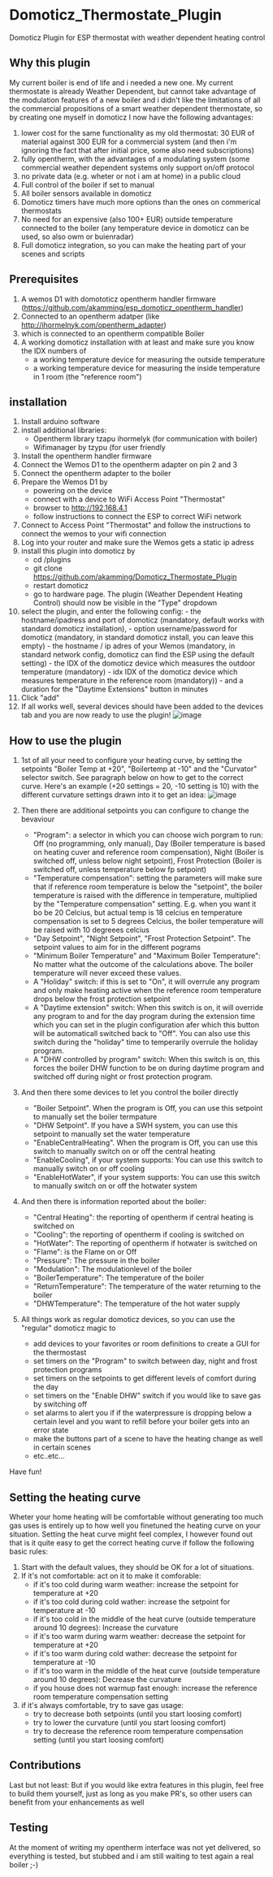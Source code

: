 # Domoticz_Thermostate_Plugin
Domoticz Plugin for ESP thermostat with weather dependent heating control

## Why this plugin
My current boiler is end of life and i needed a new one. My current thermostate is already Weather Dependent, but cannot take advantage of the modulation features of a new boiler and i didn't like the limitations of all the commercial propositions of a smart weather dependent thermostate, so by creating one myself in domoticz I now have the following advantages:
1. lower cost for the same functionality as my old thermostat: 30 EUR of material against 300 EUR for a commercial system (and then i'm ignoring the fact that after initial price, some also need subscriptions)
2. fully opentherm, with the advantages of a modulating system (some commercial weather dependent systems only support on/off protocol
3. no private data (e.g. wheter or not i am at home) in a public cloud
4. Full control of the boiler if set to manual
5. All boiler sensors available in domoticz
6. Domoticz timers have much more options than the ones on commerical thermostats
7. No need for an expensive (also 100+ EUR) outside temperature connected to the boiler (any temperature device in domoticz can be used, so also owm or buienradar)
8. Full domoticz integration, so you can make the heating part of your scenes and scripts

## Prerequisites
1. A wemos D1 with domototicz opentherm handler firmware (https://github.com/akamming/esp_domoticz_opentherm_handler)
2. Connected to an opentherm adatper (like http://ihormelnyk.com/opentherm_adapter)
3. which is connected to an opentherm compatible Boiler
4. A working domoticz installation with at least and make sure you know the IDX numbers of 
    - a working temperature device for measuring the outside temperature
    - a working temperature device for measuring the inside temperature in 1 room (the "reference room")

## installation
1. Install arduino software
2. install additional libraries: 
    - Opentherm library tzapu ihormelyk (for communication with boiler)
    - Wifimanager by tzypu (for user friendly 
3. Install the opentherm handler firmware 
4. Connect the Wemos D1 to the opentherm adapter on pin 2 and 3
5. Connect the opentherm adapter to the boiler 
6. Prepare the Wemos D1 by 
    - powering on the device
    - connect with a device to WiFi Access Point "Thermostat"
    - browser to http://192.168.4.1 
    - follow instructions to connect the ESP to correct WiFi network
7. Connect to Access Point "Thermostat" and follow the instructions to connect the wemos to your wifi connection
8. Log into your router and make sure the Wemos gets a static ip adress
9. install this plugin into domoticz by     
   - cd <your domoticzdir>/plugins
   - git clone https://github.com/akamming/Domoticz_Thermostate_Plugin
   - restart domoticz
   - go to hardware page. The plugin (Weather Dependent Heating Control) should now be visible in the "Type" dropdown
 10. select the plugin, and enter the following config:
    - the hostname/ipadress and port of domoticz (mandatory, default works with standard domoticz installation), 
    - option username/password for domoticz (mandatory, in standard domoticz install, you can leave this empty) 
    - the  hostname / ip adres of your Wemos  (mandatory, in standard network config, domoticz can find the ESP using the default setting)
    - the IDX of the domoticz device which measures the outdoor temperature (mandatory)
    - idx IDX of the domoticz device which measures temperature in the reference room (mandatory)) 
    - and a duration for the "Daytime Extensions" button in minutes 
 11. Click "add"
 12. If all works well, several devices should have been added to the devices tab and you are now ready to use the plugin!
![image](https://user-images.githubusercontent.com/30364409/118498856-b8ae4100-b726-11eb-8a57-1d12cbe4ae94.png)

## How to use the plugin
1. 1st of all your need to configure your heating curve, by setting the setpoints "Boiler Temp at +20", "Boilertemp at -10" and the "Curvator" selector switch. See paragraph below on how to get to the correct curve. Here's an example (+20 settings = 20, -10 setting is 10) with the different curvature settings drawn into it to get an idea:
![image](https://user-images.githubusercontent.com/30364409/118477419-f010f380-b70e-11eb-9796-9752f7067d76.png)
    
2. Then there are additional setpoints you can configure to change the bevaviour
    - "Program": a selector in which you can choose wich porgram to run: Off (no programming, only manual), Day (Boiler temperature is based on heating cuver and reference room compensation), Night (Boiler is switched off, unless below night setpoint), Frost Protection (Boiler is switched off, unless temperature below fp setpoint)
    - "Temperature compensation": setting the parameters will make sure that if reference room temperature is below the "setpoint", the boiler temperature is raised with the difference in temperature, multiplied by the "Temperature compensation" setting. E.g. when you want it bo be 20 Celcius, but actual temp is 18 celcius en temperature compensation is set to 5 degrees Celcius, the boiler temperature will be raised with 10 degreees celcius
    - "Day Setpoint", "Night Setpoint", "Frost Protection Setpoint". The setpoint values to aim for in the different pograms
    - "Minimum Boiler Temperature" and "Maximum Boiler Temperature": No matter what the outcome of the calculations above. The boiler temperature will never exceed these values.
    - A "Holiday" switch: if this is set to "On", it will overrule any program and only make heating active when the reference room temperature drops below the frost protection setpoint
    - A "Daytime extension" switch: When this switch is on, it will override any program to and for the day program during the extension time which you can set in the plugin configuration afer which this button will be automaticall switched back to "Off". You can also use this switch during the "holiday" time to temperarily overrule the holiday program. 
    - A "DHW controlled by program" switch: When this switch is on, this forces the boiler DHW function to be on during daytime program and switched off during night or frost protection program.

3. And then there some devices to let you control the boiler directly
    - "Boiler Setpoint". When the program is Off, you can use this setpoint to manually set the boiler termpature
    - "DHW Setpoint". If you have a SWH system, you can use this setpoint to manually set the water temperature
    - "EnableCentralHeating". When the program is Off, you can use this switch to manually switch on or off the central heating
    - "EnableCooling", if your system supports: You can use this switch to manually switch on or off cooling
    - "EnableHotWater", if your system supports: You can use this switch to manually switch on or off the hotwater system

4. And then there is information reported about the boiler: 
    - "Central Heating": the reporting of opentherm if central heating is switched on
    - "Cooling": the reporting of opentherm if cooling is switched on
    - "HotWater": The reporting of opentherm if hotwater is switched on
    - "Flame": is the Flame on or Off
    - "Pressure": The pressure in the boiler
    - "Modulation": The modulationlevel of the boiler
    - "BoilerTemperature": The temperature of the boiler
    - "ReturnTemperature": The temperature of the water returning to the boiler
    - "DHWTemperature": The temperature of the hot water supply

5. All things work as regular domoticz devices, so you can use the "regular" domoticz magic to
    - add devices to your favorites or room definitions to create a GUI for the thermostast  
    - set timers on the "Program" to switch between day, night and frost protection programs  
    - set timers on the setpoints to get different levels of comfort during the day
    - set timers on the "Enable DHW" switch if you would like to save gas by switching off  
    - set alarms to alert you if if the waterpressure is dropping below a certain level and you want to refill before your boiler gets into an error state
    - make the buttons part of a scene to have the heating change as well in certain scenes
    - etc..etc... 

Have fun!

## Setting the  heating curve
Wheter your home heating will be comfortable without generating too much gas uses is entirely up to how well you finetuned the heating curve on your situation. Setting the heat curve might feel complex, I however found out that is it quite easy to get the correct heating curve if follow the following basic rules:
1. Start with the default values, they should be OK for a lot of situations. 
2. If it's not comfortable: act on it to make it comforable:
    - if it's too cold during warm weather: increase the setpoint for temperature at +20
    - if it's too cold during cold wather: increase the setpoint for temperature at -10 
    - if it's too cold in the middle of the heat curve (outside temperature around 10 degrees): Increase the curvature
    - if it's too warm during warm weather: decrease the setpoint for temperature at +20
    - if it's too warm during cold wather: decrease the setpoint for temperature at -10
    - if it's too warm in the middle of the heat curve (outside temperature around 10 degrees): Decrease the curvature 
    - if you house does not warmup fast enough: increase the reference room temperature compensation setting 
3. if it's always comfortable, try to save gas usage: 
    - try to decrease both setpoints (until you start loosing comfort)
    - try to lower the curvature (until you start loosing comfort)
    - try to decrease the reference room temperature compensation setting (until you start loosing comfort)

## Contributions
Last but not least: But if you would like extra features in this plugin, feel free to build them yourself, just as long as you make PR's, so other users can benefit from your enhancements as well

## Testing
At the moment of writing my opentherm interface was not yet delivered, so everything is tested, but stubbed and i am still waiting to test again a real boiler ;-)

